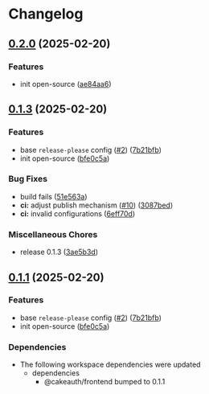 # Changelog

## [0.2.0](https://github.com/cakeauth/js/compare/react-v0.1.4...react-v0.2.0) (2025-02-20)


### Features

* init open-source ([ae84aa6](https://github.com/cakeauth/js/commit/ae84aa66a472ac980722c974ef2e91c055edfc05))

## [0.1.3](https://github.com/cakeauth/js/compare/react-v0.1.3...react-v0.1.3) (2025-02-20)

### Features

- base `release-please` config ([#2](https://github.com/cakeauth/js/issues/2)) ([7b21bfb](https://github.com/cakeauth/js/commit/7b21bfbeecb19fcfcb4d625100fa23eab91b4ddc))
- init open-source ([bfe0c5a](https://github.com/cakeauth/js/commit/bfe0c5a781854d388fc452d1c72143bf165f3da6))

### Bug Fixes

- build fails ([51e563a](https://github.com/cakeauth/js/commit/51e563a5e5942dad4846180feeefff87ee122a87))
- **ci:** adjust publish mechanism ([#10](https://github.com/cakeauth/js/issues/10)) ([3087bed](https://github.com/cakeauth/js/commit/3087bedc32161e61b38dbc01e0126cbfd4e83cdd))
- **ci:** invalid configurations ([6eff70d](https://github.com/cakeauth/js/commit/6eff70d9f36354cf80feb0853053df7790906231))

### Miscellaneous Chores

- release 0.1.3 ([3ae5b3d](https://github.com/cakeauth/js/commit/3ae5b3da946be1ae1b49f6457c5e2e80c1c3407a))

## [0.1.1](https://github.com/cakeauth/js/compare/react-v0.1.0...react@0.1.1) (2025-02-20)

### Features

- base `release-please` config ([#2](https://github.com/cakeauth/js/issues/2)) ([7b21bfb](https://github.com/cakeauth/js/commit/7b21bfbeecb19fcfcb4d625100fa23eab91b4ddc))
- init open-source ([bfe0c5a](https://github.com/cakeauth/js/commit/bfe0c5a781854d388fc452d1c72143bf165f3da6))

### Dependencies

- The following workspace dependencies were updated
  - dependencies
    - @cakeauth/frontend bumped to 0.1.1
